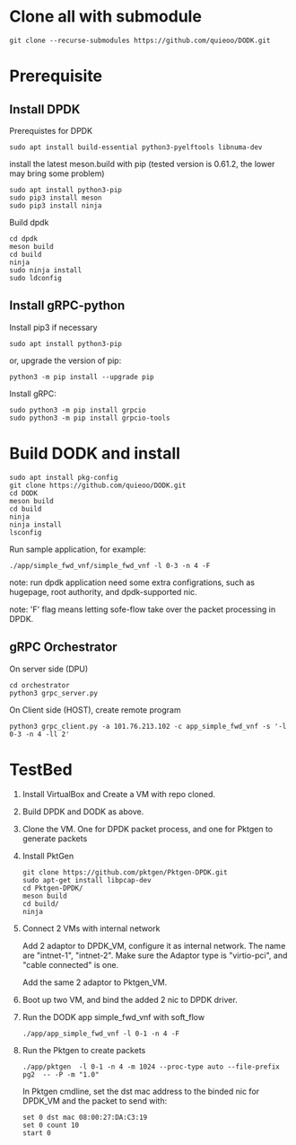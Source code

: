 # Clone all with submodule
```
git clone --recurse-submodules https://github.com/quieoo/DODK.git

```

# Prerequisite
## Install DPDK

Prerequistes for DPDK
```
sudo apt install build-essential python3-pyelftools libnuma-dev
```

install the latest meson.build with pip (tested version is 0.61.2, the lower may bring some problem)

```
sudo apt install python3-pip
sudo pip3 install meson
sudo pip3 install ninja
```

Build dpdk

```
cd dpdk
meson build
cd build
ninja
sudo ninja install
sudo ldconfig
```

## Install gRPC-python
Install pip3 if necessary
```
sudo apt install python3-pip
```
or, upgrade the version of pip:
```
python3 -m pip install --upgrade pip
```

Install gRPC:
```
sudo python3 -m pip install grpcio
sudo python3 -m pip install grpcio-tools
```


# Build DODK and install
```
sudo apt install pkg-config
git clone https://github.com/quieoo/DODK.git
cd DODK
meson build
cd build
ninja
ninja install 
lsconfig
```

Run sample application, for example:
```
./app/simple_fwd_vnf/simple_fwd_vnf -l 0-3 -n 4 -F
```

note: run dpdk application need some extra configrations, such as hugepage, root authority, and dpdk-supported nic.

note: 'F' flag means letting sofe-flow take over the packet processing in DPDK.


## gRPC Orchestrator
On server side (DPU)
```
cd orchestrator
python3 grpc_server.py
```

On Client side (HOST), create remote program
```
python3 grpc_client.py -a 101.76.213.102 -c app_simple_fwd_vnf -s '-l 0-3 -n 4 -ll 2'
```

# TestBed


1. Install VirtualBox and Create a VM with repo cloned. 
2. Build DPDK and DODK as above.
3. Clone the VM. One for DPDK packet process, and one for Pktgen to generate packets
4. Install PktGen
    ```
    git clone https://github.com/pktgen/Pktgen-DPDK.git
    sudo apt-get install libpcap-dev
    cd Pktgen-DPDK/
    meson build
    cd build/
    ninja
    ```
5. Connect 2 VMs with internal network
    
    Add 2 adaptor to DPDK_VM, configure it as internal network. The name are "intnet-1", "intnet-2". 
    Make sure the Adaptor type is "virtio-pci", and "cable connected" is one.

    Add the same 2 adaptor to Pktgen_VM.
6. Boot up two VM, and bind the added 2 nic to DPDK driver.
7. Run the DODK app simple_fwd_vnf with soft_flow
    ```
    ./app/app_simple_fwd_vnf -l 0-1 -n 4 -F
    ```
8. Run the Pktgen to create packets
    ```
    ./app/pktgen  -l 0-1 -n 4 -m 1024 --proc-type auto --file-prefix pg2  -- -P -m "1.0"

    ```
    In Pktgen cmdline, set the dst mac address to the binded nic for DPDK_VM and the packet to send with:
    ```
    set 0 dst mac 08:00:27:DA:C3:19
    set 0 count 10
    start 0
    ```
